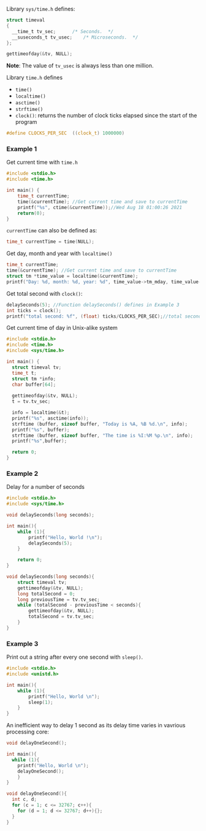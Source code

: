 Library ``sys/time.h`` defines:

```c
struct timeval
{
  __time_t tv_sec;		/* Seconds.  */
  __suseconds_t tv_usec;	/* Microseconds.  */
};
```

```c
gettimeofday(&tv, NULL);
```

**Note**: The value of ``tv_usec`` is always less than one million.

Library ``time.h`` defines

* ``time()``
* ``localtime()``
* ``asctime()``
* ``strftime()``
* ``clock()``: returns the number of clock ticks elapsed since the start of the program

```c
#define CLOCKS_PER_SEC  ((clock_t) 1000000)
```

### Example 1

Get current time with ``time.h``

```c
#include <stdio.h>
#include <time.h>

int main() {
    time_t currentTime;
    time(&currentTime); //Get current time and save to currentTime
    printf("%s", ctime(&currentTime));//Wed Aug 18 01:00:26 2021
    return(0);
}
```
``currentTime`` can also be defined as:

```c
time_t currentTime = time(NULL);
```

Get day, month and year with ``localtime()``

```c
time_t currentTime;
time(&currentTime); //Get current time and save to currentTime
struct tm *time_value = localtime(&currentTime);
printf("Day: %d, month: %d, year: %d", time_value->tm_mday, time_value->tm_mon, time_value->tm_year);
```
Get total second with ``clock()``:
```c
delaySeconds(5); //Function delaySeconds() defines in Example 3
int ticks = clock();
printf("total second: %f", (float) ticks/CLOCKS_PER_SEC);//total second: 4.766941
```

Get current time of day in Unix-alike system

```c
#include <stdio.h>
#include <time.h>
#include <sys/time.h>

int main() {
  struct timeval tv;
  time_t t;
  struct tm *info;
  char buffer[64];
 
  gettimeofday(&tv, NULL);
  t = tv.tv_sec;

  info = localtime(&t);
  printf("%s", asctime(info));
  strftime (buffer, sizeof buffer, "Today is %A, %B %d.\n", info);
  printf("%s", buffer);
  strftime (buffer, sizeof buffer, "The time is %I:%M %p.\n", info);
  printf("%s",buffer);

  return 0;
}
```

### Example 2

Delay for a number of seconds

```c
#include <stdio.h>
#include <sys/time.h>

void delaySeconds(long seconds);

int main(){
    while (1){
		printf("Hello, World !\n");
		delaySeconds(5);
	}

    return 0;
}

void delaySeconds(long seconds){
	struct timeval tv;
	gettimeofday(&tv, NULL);
	long totalSecond = 0;
	long previousTime = tv.tv_sec;
	while (totalSecond - previousTime < seconds){
		gettimeofday(&tv, NULL);
		totalSecond = tv.tv_sec;
	}
}
```

### Example 3

Print out a string after every one second with ``sleep()``.

```c
#include <stdio.h> 
#include <unistd.h>

int main(){ 
    while (1){
		printf("Hello, World \n");
		sleep(1);
	}
} 
```

An inefficient way to delay 1 second as its delay time varies in vavrious processing core:

```c
void delayOneSecond();  

int main(){ 
  while (1){
    printf("Hello, World \n");
    delayOneSecond();
	}
} 

void delayOneSecond(){
  int c, d;
  for (c = 1; c <= 32767; c++){
    for (d = 1; d <= 32767; d++){};
  }
}
```
